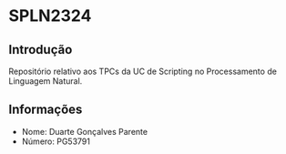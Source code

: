 # SPLN2324

## Introdução

Repositório relativo aos TPCs da UC de Scripting no Processamento de Linguagem Natural.

## Informações

- Nome: Duarte Gonçalves Parente
- Número: PG53791